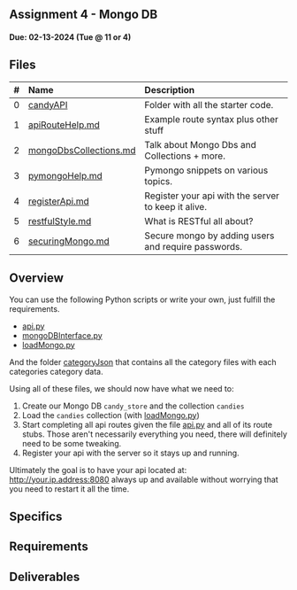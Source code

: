 ## Assignment 4 - Mongo DB
#### Due: 02-13-2024 (Tue @ 11 or 4)

## Files

|   #   | Name                                               | Description                                         |
| :---: | :------------------------------------------------- | :-------------------------------------------------- |
|   0   | [candyAPI](./candyAPI/README.md)                   | Folder with all the starter code.                   |
|   1   | [apiRouteHelp.md](./apiRouteHelp.md)               | Example route syntax plus other stuff               |
|   2   | [mongoDbsCollections.md](./mongoDbsCollections.md) | Talk about Mongo Dbs and Collections + more.        |
|   3   | [pymongoHelp.md](./pymongoHelp.md)                 | Pymongo snippets on various topics.                 |
|   4   | [registerApi.md](./registerApi.md)                 | Register your api with the server to keep it alive. |
|   5   | [restfulStyle.md](./restfulStyle.md)               | What is RESTful all about?                          |
|   6   | [securingMongo.md](./securingMongo.md)             | Secure mongo by adding users and require passwords. |






## Overview

You can use the following Python scripts or write your own, just fulfill the requirements.

- [api.py](./candyAPI/api.py) 
- [mongoDBInterface.py](./candyAPI/mongoDBInterface.py)
- [loadMongo.py](./candyAPI/loadMongo.py)

And the folder [categoryJson](./candyAPI/categoryJson/) that contains all the category files with each categories category data.

Using all of these files, we should now have what we need to:
1. Create our Mongo DB `candy_store` and the collection `candies` 
2. Load the `candies` collection (with [loadMongo.py](./candyAPI/loadMongo.py))
3. Start completing all api routes given the file [api.py](./candyAPI/api.py) and all of its route stubs. Those aren't necessarily everything you need, there will definitely need to be some tweaking.
4. Register your api with the server so it stays up and running. 

Ultimately the goal is to have your api located at: http://your.ip.address:8080 always up and available without worrying that you need to restart it all the time. 

## Specifics



## Requirements


## Deliverables

